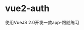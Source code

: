 # vue2-auth
使用VueJS 2.0开发一款app-跟随练习
```要注意一点，就是教学中直接copy 安装模块时会有个问题，运行会提示vue mismatch,错误中也可以理解vue和vue-template不匹配，vue的版本直接安装最新的就好
